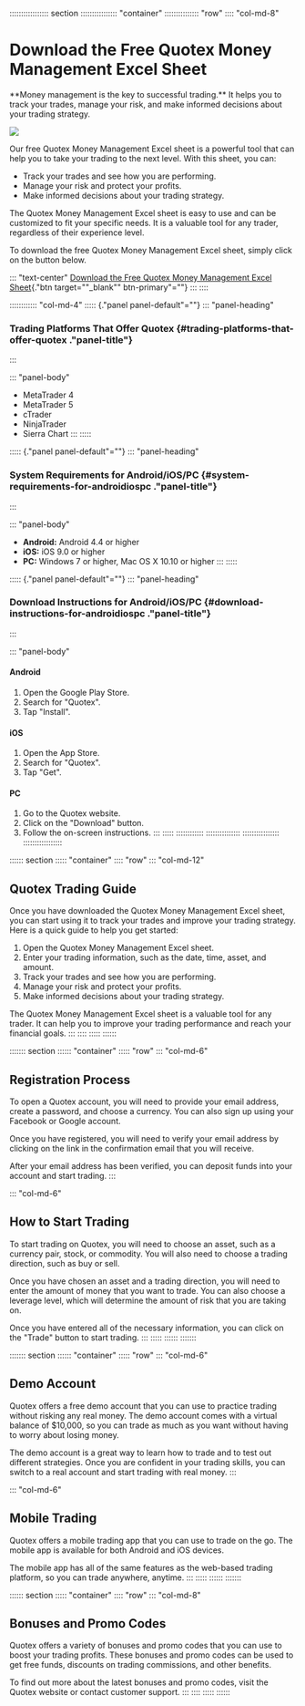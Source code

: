 ::::::::::::::::: section
:::::::::::::::: \"container\"
::::::::::::::: \"row\"
:::: \"col-md-8\"
# Download the Free Quotex Money Management Excel Sheet

\*\*Money management is the key to successful trading.\*\* It helps you
to track your trades, manage your risk, and make informed decisions
about your trading strategy.

[![](https://static.quotex.io/files/4_en/300_250.jpg)](https://traff.sbs/brokerqxlid)

Our free Quotex Money Management Excel sheet is a powerful tool that can
help you to take your trading to the next level. With this sheet, you
can:

-   Track your trades and see how you are performing.
-   Manage your risk and protect your profits.
-   Make informed decisions about your trading strategy.

The Quotex Money Management Excel sheet is easy to use and can be
customized to fit your specific needs. It is a valuable tool for any
trader, regardless of their experience level.

To download the free Quotex Money Management Excel sheet, simply click
on the button below.

::: \"text-center\"
[Download the Free Quotex Money Management Excel
Sheet](\%22https://traff.sbs/brokerqxsignup\%22){."btn
target=""_blank"" btn-primary"=""}
:::
::::

:::::::::::: \"col-md-4\"
::::: {."panel panel-default"=""}
::: \"panel-heading\"
### Trading Platforms That Offer Quotex {#trading-platforms-that-offer-quotex ."panel-title"}
:::

::: \"panel-body\"
-   MetaTrader 4
-   MetaTrader 5
-   cTrader
-   NinjaTrader
-   Sierra Chart
:::
:::::

::::: {."panel panel-default"=""}
::: \"panel-heading\"
### System Requirements for Android/iOS/PC {#system-requirements-for-androidiospc ."panel-title"}
:::

::: \"panel-body\"
-   **Android:** Android 4.4 or higher
-   **iOS:** iOS 9.0 or higher
-   **PC:** Windows 7 or higher, Mac OS X 10.10 or higher
:::
:::::

::::: {."panel panel-default"=""}
::: \"panel-heading\"
### Download Instructions for Android/iOS/PC {#download-instructions-for-androidiospc ."panel-title"}
:::

::: \"panel-body\"
#### Android

1.  Open the Google Play Store.
2.  Search for "Quotex".
3.  Tap "Install".

#### iOS

1.  Open the App Store.
2.  Search for "Quotex".
3.  Tap "Get".

#### PC

1.  Go to the Quotex website.
2.  Click on the "Download" button.
3.  Follow the on-screen instructions.
:::
:::::
::::::::::::
:::::::::::::::
::::::::::::::::
:::::::::::::::::

:::::: section
::::: \"container\"
:::: \"row\"
::: \"col-md-12\"
## Quotex Trading Guide

Once you have downloaded the Quotex Money Management Excel sheet, you
can start using it to track your trades and improve your trading
strategy. Here is a quick guide to help you get started:

1.  Open the Quotex Money Management Excel sheet.
2.  Enter your trading information, such as the date, time, asset, and
    amount.
3.  Track your trades and see how you are performing.
4.  Manage your risk and protect your profits.
5.  Make informed decisions about your trading strategy.

The Quotex Money Management Excel sheet is a valuable tool for any
trader. It can help you to improve your trading performance and reach
your financial goals.
:::
::::
:::::
::::::

::::::: section
:::::: \"container\"
::::: \"row\"
::: \"col-md-6\"
## Registration Process

To open a Quotex account, you will need to provide your email address,
create a password, and choose a currency. You can also sign up using
your Facebook or Google account.

Once you have registered, you will need to verify your email address by
clicking on the link in the confirmation email that you will receive.

After your email address has been verified, you can deposit funds into
your account and start trading.
:::

::: \"col-md-6\"
## How to Start Trading

To start trading on Quotex, you will need to choose an asset, such as a
currency pair, stock, or commodity. You will also need to choose a
trading direction, such as buy or sell.

Once you have chosen an asset and a trading direction, you will need to
enter the amount of money that you want to trade. You can also choose a
leverage level, which will determine the amount of risk that you are
taking on.

Once you have entered all of the necessary information, you can click on
the "Trade" button to start trading.
:::
:::::
::::::
:::::::

::::::: section
:::::: \"container\"
::::: \"row\"
::: \"col-md-6\"
## Demo Account

Quotex offers a free demo account that you can use to practice trading
without risking any real money. The demo account comes with a virtual
balance of \$10,000, so you can trade as much as you want without having
to worry about losing money.

The demo account is a great way to learn how to trade and to test out
different strategies. Once you are confident in your trading skills, you
can switch to a real account and start trading with real money.
:::

::: \"col-md-6\"
## Mobile Trading

Quotex offers a mobile trading app that you can use to trade on the go.
The mobile app is available for both Android and iOS devices.

The mobile app has all of the same features as the web-based trading
platform, so you can trade anywhere, anytime.
:::
:::::
::::::
:::::::

:::::: section
::::: \"container\"
:::: \"row\"
::: \"col-md-8\"
## Bonuses and Promo Codes

Quotex offers a variety of bonuses and promo codes that you can use to
boost your trading profits. These bonuses and promo codes can be used to
get free funds, discounts on trading commissions, and other benefits.

To find out more about the latest bonuses and promo codes, visit the
Quotex website or contact customer support.
:::
::::
:::::
::::::


